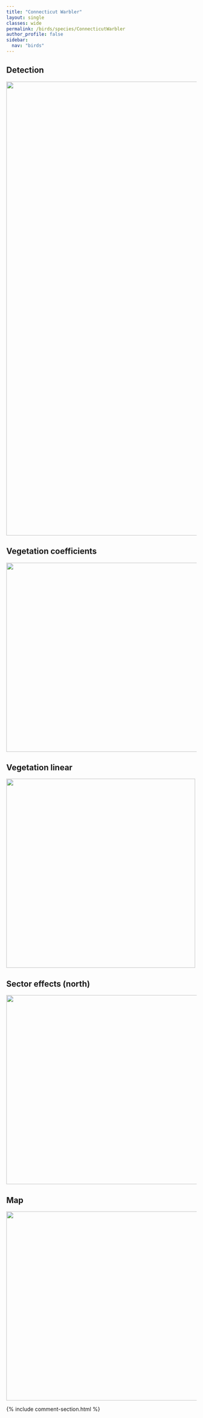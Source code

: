 ```yaml
---
title: "Connecticut Warbler"
layout: single
classes: wide
permalink: /birds/species/ConnecticutWarbler
author_profile: false
sidebar:
  nav: "birds"
---
```


<h2>Detection</h2>

<a href="https://drive.google.com/uc?export=view&id=1DwatvdFw6P1MLaAuGQWrla43H8SFbMO5">
<img src="https://drive.google.com/uc?export=view&id=1DwatvdFw6P1MLaAuGQWrla43H8SFbMO5" height = "1200" width = "800">
</a>

<h2>Vegetation coefficients</h2>

<a href="https://drive.google.com/uc?export=view&id=1cTYiq1q32Il0aZZ7JDIVrEWVoS3putk2">
<img src="https://drive.google.com/uc?export=view&id=1cTYiq1q32Il0aZZ7JDIVrEWVoS3putk2" height = "500" width = "1000">
</a>

<h2>Vegetation linear</h2>

<a href="https://drive.google.com/uc?export=view&id=1QJxN-RODJWsQ0r0n1MxVDkEqVxavz0Zn">
<img src="https://drive.google.com/uc?export=view&id=1QJxN-RODJWsQ0r0n1MxVDkEqVxavz0Zn" height = "500" width = "500">
</a>

<h2>Sector effects (north)</h2>

<a href="https://drive.google.com/uc?export=view&id=1tahBLlwsNNccjQGWmZYLtZFYSV3W_b8N">
<img src="https://drive.google.com/uc?export=view&id=1tahBLlwsNNccjQGWmZYLtZFYSV3W_b8N" height = "500" width = "1000">
</a>

<h2>Map</h2>

<a href="https://drive.google.com/uc?export=view&id=1riQcr1lobrf7DdTQhB17HoHQRMOGVG_p">
<img src="https://drive.google.com/uc?export=view&id=1riQcr1lobrf7DdTQhB17HoHQRMOGVG_p" height = "500" width = "1500">
</a>

{% include comment-section.html %}
